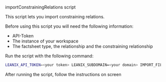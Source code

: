 importConstrainingRelations script

This script lets you import constraining relations.  

Before using this script you will need the following information:
- API-Token
- The instance of your workspace
- The factsheet type, the relationship and the constraining relationship

Run the script with the following command:  
```bash
LEANIX_API_TOKEN=<your token> LEANIX_SUBDOMAIN=<your domain> IMPORT_FILE=<your input file> python importConstrainingRelations.py
```

After running the script, follow the instructions on screen